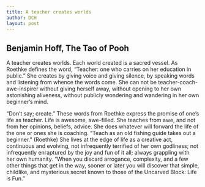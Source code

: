 ```yaml
---
title: A teacher creates worlds
author: DCH
layout: post
---
```

## Benjamin Hoff, The Tao of Pooh

A teacher creates worlds. Each world created is a sacred vessel. As Roethke defines the word, “Teacher: one who carries on her education in public.” She creates by giving voice and giving silence, by speaking words and listening from whence the words come. She can not be teacher-coach-awe-inspirer without giving herself away, without opening to her own astonishing aliveness, without publicly wondering and wandering in her own beginner’s mind.

“Don’t say; create.” These words from Roethke express the promise of one’s life as teacher. Life is awesome, awe-filled. She teaches from awe, and not from her opinions, beliefs, advice. She does whatever will forward the life of the one or ones she is coaching. “Teach as an old fishing guide takes out a beginner.” (Roethke) She lives at the edge of life as a creative act, continuous and evolving, not infrequently terrified of her own godliness; not infrequently enraptured by the joy and fun of it all; always grappling with her own humanity. “When you discard arrogance, complexity, and a few other things that get in the way, sooner or later you will discover that simple, childlike, and mysterious secret known to those of the Uncarved Block: Life is Fun.”
